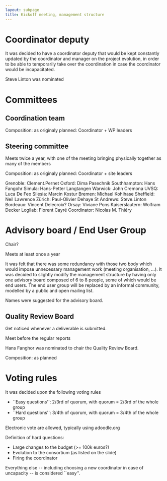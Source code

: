 ```yaml
---
layout: subpage
title: Kickoff meeting, management structure
---
```


# Coordinator deputy

It was decided to have a coordinator deputy that would be kept
constantly updated by the coordinator and manager on the project
evolution, in order to be able to temporarily take over the
coordination in case the coordinator would be incapacitated.

Steve Linton was nominated

# Committees

## Coordination team

Composition: as originaly planned: Coordinator + WP leaders

## Steering committee

Meets twice a year, with one of the meeting bringing physically
together as many of the members

Composition: as originaly planned: Coordinator + site leaders

Grenoble: Clement.Pernet
Oxford: Dima Pasechnik
Southhampton: Hans Fangohr
Simula: Hans-Petter Langtangen
Warwick: John Cremona
UVSQ: Luca De Feo
Silesia: Marcin Kostur
Bremen: Michael Kohlhase
Sheffield: Neil Lawrence
Zürich: Paul-Olivier Dehaye
St Andrews: Steve.Linton
Bordeaux: Vincent Delecroix?
Orsay: Viviane Pons
Kaiserslautern: Wolfram Decker
Logilab: Florent Cayré
Coordinator: Nicolas M. Thiéry

# Advisory board / End User Group

Chair?

Meets at least once a year

It was felt that there was some redundancy with those two body which
would impose unnecessary management work (meeting organisation,
...). It was decided to slightly modify the management structure by
having only one advisory board composed of 6 to 8 people, some of
which would be end users. The end user group will be replaced by an
informal community, modelled by a public and open mailing list.

Names were suggested for the advisory board.

## Quality Review Board

Get noticed whenever a deliverable is submitted.

Meet before the regular reports

Hans Fanghor was nominated to chair the Quality Review Board.

Composition: as planned

# Voting rules

It was decided upon the following voting rules

- ``Easy questions'': 2/3rd of quorum, with quorum = 2/3rd of the whole group
- ``Hard questions'': 3/4th of quorum, with quorum = 3/4th of the whole group

Electronic vote are allowed, typically using adoodle.org

Definition of hard questions:

- Large changes to the budget (>= 100k euros?)
- Evolution to the consortium (as listed on the slide)
- Firing the coordinator

Everything else -- including choosing a new coordinator in case of
uncapacity -- is considered ``easy''.
